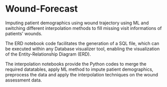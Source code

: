 # Wound-Forecast
Imputing patient demographics using wound trajectory using ML and switching different interpolation methods to fill missing visit informations of patients' wounds.

The ERD notebook code facilitates the generation of a SQL file, which can be executed within any Database visualizer tool, enabling the visualization of the Entity-Relationship Diagram (ERD).

The interpolation notebooks provide the Python codes to merge the required datatables, apply ML method to impute patient demographics, preprocess the data and apply the interpolation techniques on the wound assessment data.
